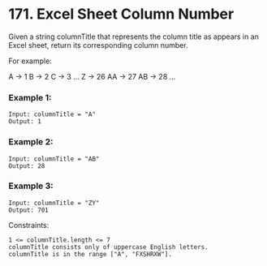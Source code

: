 # 171. Excel Sheet Column Number


Given a string columnTitle that represents the column title as appears in an Excel sheet, return its corresponding column number.

For example:

A -> 1
B -> 2
C -> 3
...
Z -> 26
AA -> 27
AB -> 28 
...

 

### Example 1:
```
Input: columnTitle = "A"
Output: 1
```

### Example 2:
```
Input: columnTitle = "AB"
Output: 28
 ```

### Example 3:
```
Input: columnTitle = "ZY"
Output: 701
 ```

Constraints:
```
1 <= columnTitle.length <= 7
columnTitle consists only of uppercase English letters.
columnTitle is in the range ["A", "FXSHRXW"].
```